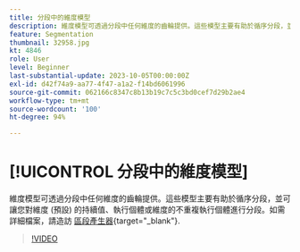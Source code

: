 ```yaml
---
title: 分段中的維度模型
description: 維度模型可透過分段中任何維度的齒輪提供。這些模型主要有助於循序分段，並可讓您對維度 (預設) 的持續值、執行個體或維度的不重複執行個體進行分段。
feature: Segmentation
thumbnail: 32958.jpg
kt: 4846
role: User
level: Beginner
last-substantial-update: 2023-10-05T00:00:00Z
exl-id: d42f74a9-aa77-4f47-a1a2-f14bd6061996
source-git-commit: 062166c8347c8b13b19c7c5c3bd0cef7d29b2ae4
workflow-type: tm+mt
source-wordcount: '100'
ht-degree: 94%

---
```


# [!UICONTROL 分段中的維度模型]

維度模型可透過分段中任何維度的齒輪提供。這些模型主要有助於循序分段，並可讓您對維度 (預設) 的持續值、執行個體或維度的不重複執行個體進行分段。如需詳細檔案，請造訪 [區段產生器](https://experienceleague.adobe.com/docs/analytics/components/segmentation/segmentation-workflow/seg-build.html){target="_blank"}.

>[!VIDEO](https://video.tv.adobe.com/v/32958/?quality=12&learn=on)
